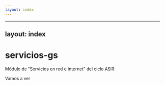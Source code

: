 ```yaml
---
layout: index
---
```



---
layout: index
---


# servicios-gs
Módulo de "Servicios en red e internet" del ciclo ASIR

Vamos a ver
